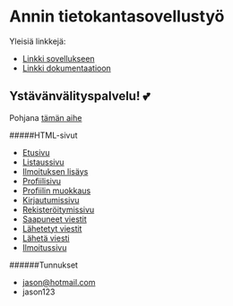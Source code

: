 # Annin tietokantasovellustyö

Yleisiä linkkejä:

* [Linkki sovellukseen](http://pzanni.users.cs.helsinki.fi/tietokantasovellusty-/)
* [Linkki dokumentaatioon](https://github.com/pzanni/Tsoha-Bootstrap/blob/master/doc/dokumentaatio.pdf)

## Ystävänvälityspalvelu! :two_hearts:

Pohjana [tämän aihe](http://advancedkittenry.github.io/suunnittelu_ja_tyoymparisto/aiheet/Ystavanvalityspalvelu.html) 

#####HTML-sivut
* [Etusivu](http://pzanni.users.cs.helsinki.fi/tietokantasovellusty-/)
* [Listaussivu](http://pzanni.users.cs.helsinki.fi/tietokantasovellusty-/posts)
* [Ilmoituksen lisäys](http://pzanni.users.cs.helsinki.fi/tietokantasovellusty-/addpost)
* [Profiilisivu](http://pzanni.users.cs.helsinki.fi/tietokantasovellusty-/profile/1)
* [Profiilin muokkaus](http://pzanni.users.cs.helsinki.fi/tietokantasovellusty-/profile/edit/3)
* [Kirjautumissivu](http://pzanni.users.cs.helsinki.fi/tietokantasovellusty-/login)
* [Rekisteröitymissivu](http://pzanni.users.cs.helsinki.fi/tietokantasovellusty-/register)
* [Saapuneet viestit](http://pzanni.users.cs.helsinki.fi/tietokantasovellusty-/receivedmsgs)
* [Lähetetyt viestit](http://pzanni.users.cs.helsinki.fi/tietokantasovellusty-/sentmsgs)
* [Lähetä viesti](http://pzanni.users.cs.helsinki.fi/tietokantasovellusty-/sendmsg/2)
* [Ilmoitussivu](http://pzanni.users.cs.helsinki.fi/tietokantasovellusty-/post/1)

######Tunnukset
* jason@hotmail.com
* jason123
